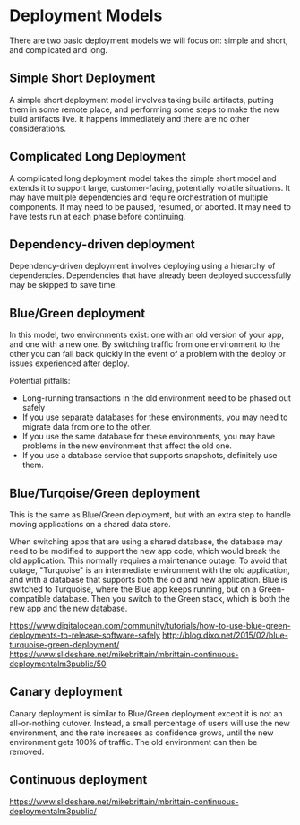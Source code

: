 # Deployment Models

There are two basic deployment models we will focus on: simple and short, and complicated and long.

## Simple Short Deployment

A simple short deployment model involves taking build artifacts, putting them in some remote place, and performing some steps to make the new build artifacts live. It happens immediately and there are no other considerations.

## Complicated Long Deployment

A complicated long deployment model takes the simple short model and extends it to support large, customer-facing, potentially volatile situations. It may have multiple dependencies and require orchestration of multiple components. It may need to be paused, resumed, or aborted. It may need to have tests run at each phase before continuing.

## Dependency-driven deployment

Dependency-driven deployment involves deploying using a hierarchy of dependencies. Dependencies that have already been deployed successfully may be skipped to save time.

## Blue/Green deployment

In this model, two environments exist: one with an old version of your app, and one with a new one. By switching traffic from one environment to the other you can fail back quickly in the event of a problem with the deploy or issues experienced after deploy.

Potential pitfalls:

 * Long-running transactions in the old environment need to be phased out safely
 * If you use separate databases for these environments, you may need to migrate data from one to the other.
 * If you use the same database for these environments, you may have problems in the new environment that affect the old one.
 * If you use a database service that supports snapshots, definitely use them.

## Blue/Turqoise/Green deployment

This is the same as Blue/Green deployment, but with an extra step to handle moving applications on a shared data store.

When switching apps that are using a shared database, the database may need to be modified to support the new app code, which would break the old application. This normally requires a maintenance outage. To avoid that outage, "Turquoise" is an intermediate environment with the old application, and with a database that supports both the old and new application. Blue is switched to Turquoise, where the Blue app keeps running, but on a Green-compatible database. Then you switch to the Green stack, which is both the new app and the new database.

https://www.digitalocean.com/community/tutorials/how-to-use-blue-green-deployments-to-release-software-safely
http://blog.dixo.net/2015/02/blue-turquoise-green-deployment/
https://www.slideshare.net/mikebrittain/mbrittain-continuous-deploymentalm3public/50

## Canary deployment

Canary deployment is similar to Blue/Green deployment except it is not an all-or-nothing cutover. Instead, a small percentage of users will use the new environment, and the rate increases as confidence grows, until the new environment gets 100% of traffic. The old environment can then be removed.

## Continuous deployment

https://www.slideshare.net/mikebrittain/mbrittain-continuous-deploymentalm3public/


